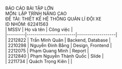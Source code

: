 BÁO CÁO BÀI TẬP LỚN <br>
MÔN: LẬP TRÌNH NÂNG CAO <br>
ĐỀ TÀI: THIẾT KẾ HỆ THỐNG QUẢN LÍ ĐỘI XE <br>
ID NHÓM: 62241563 <br>
| MSSV    | Họ và tên              | Công việc         |<br>
|---------|------------------------|-------------------|<br>
| 2212822 | Trần Minh Quân         | Backend, Database |<br>
| 2210298 | Nguyễn Đinh Bằng       | Design, Frontend  |<br>
| 2212075 | Phạm Quang Minh        | Report            |<br>
| 2212840 | Phạm Nguyễn Thành Quốc | Slide             |<br>
| 2211734 | Quách Trọng Kiên       |                   |<br>
